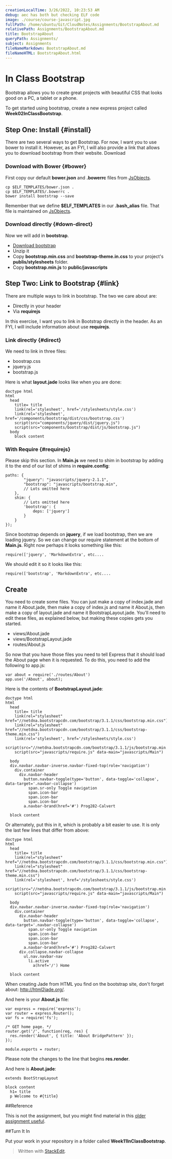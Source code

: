 ```yaml
---
creationLocalTime: 3/26/2022, 10:23:53 AM
debug: aec has both but checking ELF code
image: ./course/course-javascript.jpg
fullPath: /home/ubuntu/Git/CloudNotes/Assignments/BootstrapAbout.md
relativePath: Assignments/BootstrapAbout.md
title: BootstrapAbout
queryPath: Assignments/
subject: Assignments
fileNameMarkdown: BootstrapAbout.md
fileNameHTML: BootstrapAbout.html
---
```



<!-- toc -->
<!-- tocstop -->

# In Class Bootstrap

Bootstrap allows you to create great projects with beautiful CSS that looks good on a PC, a tablet or a phone.

To get started using bootstrap, create a new express project called **Week02InClassBootstrap**.

## Step One: Install {#install}

There are two several ways to get Bootstrap. For now, I want you to use bower to install it. However, as an FYI, I will also provide a link that allows you to download bootstrap from their website. Download

### Download with Bower {#bower}

First copy our default **bower.json** and **.bowerrc** files from [JsObjects][bower-copy].

```
cp $ELF_TEMPLATES/bower.json .
cp $ELF_TEMPLATES/.bowerrc .
bower install bootstrap --save
```

Remember that we define **$ELF_TEMPLATES** in our **.bash_alias** file. That file is maintained on [JsObjects][bash-alias].

[bower-copy]:https://github.com/charliecalvert/JsObjects/tree/master/Utilities/Templates
[bash-alias]:https://github.com/charliecalvert/JsObjects/blob/master/Utilities/SetupLinuxBox/.bash_aliases

### Download directly {#down-direct}
Now we will add in **bootstrap**.

- [Download bootstrap](http://getbootstrap.com/getting-started/#download)
- Unzip it
- Copy **bootstrap.min.css** and **bootstrap-theme.in.css** to your project's **publis/stylesheets** folder.
- Copy **bootstrap.min.js** to **public/javascripts**


## Step Two: Link to Bootstrap {#link}

There are multiple ways to link in bootstrap. The two we care about are:

* Directly in your header
* Via **requirejs**

In this exercise, I want you to link in Bootstrap directly in the header. As an FYI, I will include information about use **requirejs**.


### Link directly {#direct}

We need to link in three files:

* boostrap.css
* jquery.js
* bootstrap.js

Here is what **layout.jade** looks like when you are done:

```
doctype html
html
  head
    title= title
    link(rel='stylesheet', href='/stylesheets/style.css')
    link(rel='stylesheet', href='/components/bootstrap/dist/css/bootstrap.css')
    script(src="components/jquery/dist/jquery.js")
    script(src="components/bootstrap/dist/js/bootstrap.js")
  body
    block content
```

### With Require {#requirejs}

Please skip this section. In **Main.js** we need to shim in bootstrap by adding it to the end of our list of shims in **require.config**:

```
paths: {
        "jquery": "javascripts/jquery-2.1.1",
        "bootstrap": "javascripts/bootstrap.min",
        // Lots omitted here
    },
    shim: {
        // Lots omitted here
        'bootstrap': {
            deps: ['jquery']
        }
    }
});
```

Since bootstrap depends on **jquery**, if we load bootstrap, then we are loading jquery. So we can change our require statement at the bottom of **Main.js**. Right now perhaps it looks something like this:

    require(['jquery', 'MarkdownExtra', etc....
    
We should edit it so it looks like this:    
    
    require(['bootstrap', 'MarkdownExtra', etc....

## Create

You need to create some files. You can just make a copy of index.jade and name it About.jade, then make a copy of index.js and name it About.js, then make a copy of layout.jade and name it BootstrapLayout.jade. You'll need to edit these files, as explained below, but making these copies gets you started.

- views/About.jade
- views/BootstrapLayout.jade
- routes/About.js

So now that you have those files you need to tell Express that it should load the About page when it is requested. To do this, you need to add the following to app.js:

    var about = require('./routes/About')
    app.use('/About', about);   


Here is the contents of **BootstrapLayout.jade**:

```
doctype html
html
  head
    title= title
    link(rel="stylesheet" href="//netdna.bootstrapcdn.com/bootstrap/3.1.1/css/bootstrap.min.css")
    link(rel="stylesheet" href="//netdna.bootstrapcdn.com/bootstrap/3.1.1/css/bootstrap-theme.min.css")
    link(rel='stylesheet', href='/stylesheets/style.css')
    script(src="//netdna.bootstrapcdn.com/bootstrap/3.1.1/js/bootstrap.min.js")
    script(src="javascripts/require.js" data-main="javascripts/Main")

  body
  div.navbar.navbar-inverse.navbar-fixed-top(role='navigation')
    div.container
      div.navbar-header
        button.navbar-toggle(type='button', data-toggle='collapse', data-target='.navbar-collapse')
          span.sr-only Toggle navigation
          span.icon-bar
          span.icon-bar
          span.icon-bar
        a.navbar-brand(href='#') Prog282-Calvert
    
  block content
```

Or alternately, put this in it, which is probably a bit easier to use. It is only the last few lines that differ from above:

```
doctype html
html
  head
    title= title
    link(rel="stylesheet" href="//netdna.bootstrapcdn.com/bootstrap/3.1.1/css/bootstrap.min.css")
    link(rel="stylesheet" href="//netdna.bootstrapcdn.com/bootstrap/3.1.1/css/bootstrap-theme.min.css")
    link(rel='stylesheet', href='/stylesheets/style.css')
    script(src="//netdna.bootstrapcdn.com/bootstrap/3.1.1/js/bootstrap.min.js")
    script(src="javascripts/require.js" data-main="javascripts/Main")

  body
  div.navbar.navbar-inverse.navbar-fixed-top(role='navigation')
    div.container
      div.navbar-header
        button.navbar-toggle(type='button', data-toggle='collapse', data-target='.navbar-collapse')
          span.sr-only Toggle navigation
          span.icon-bar
          span.icon-bar
          span.icon-bar
        a.navbar-brand(href='#') Prog282-Calvert
      div.collapse.navbar-collapse
        ul.nav.navbar-nav
          li.active
            a(href='/') Home
    
  block content
```

When creating Jade from HTML you find on the bootstrap site, don't forget about: http://html2jade.org/.

And here is your **About.js** file:

```
var express = require('express');
var router = express.Router();
var fs = require('fs');

/* GET home page. */
router.get('/', function(req, res) {
  res.render('About', { title: 'About BridgePattern' });
});

module.exports = router;
```

Please note the changes to the line that begins **res.render**. 

And here is **About.jade**:

```
extends BootStrapLayout

block content
  h1= title
  p Welcome to #{title}
```  
  
##Reference

This is not the assignment, but you might find material in this [older assignment useful][1].

##Turn It In

Put your work in your repository in a folder called **Week11InClassBootstrap**.

> Written with [StackEdit](https://stackedit.io/).


  [1]: http://www.elvenware.com/charlie/books/CloudNotes/Assignments/LampBootstrap.html